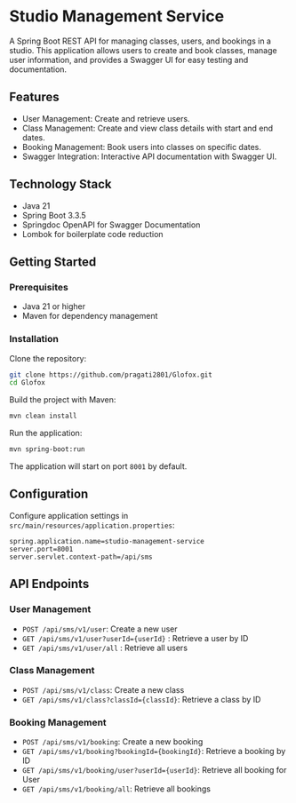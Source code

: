 
# Studio Management Service

A Spring Boot REST API for managing classes, users, and bookings in a studio. This application allows users to create and book classes, manage user information, and provides a Swagger UI for easy testing and documentation.

## Features
- User Management: Create and retrieve users.
- Class Management: Create and view class details with start and end dates.
- Booking Management: Book users into classes on specific dates.
- Swagger Integration: Interactive API documentation with Swagger UI.

## Technology Stack
- Java 21
- Spring Boot 3.3.5
- Springdoc OpenAPI for Swagger Documentation
- Lombok for boilerplate code reduction

## Getting Started

### Prerequisites
- Java 21 or higher
- Maven for dependency management

### Installation

Clone the repository:
```bash
git clone https://github.com/pragati2801/Glofox.git
cd Glofox
```

Build the project with Maven:
```bash
mvn clean install
```

Run the application:
```bash
mvn spring-boot:run
```

The application will start on port `8001` by default.

## Configuration
Configure application settings in `src/main/resources/application.properties`:

```properties
spring.application.name=studio-management-service
server.port=8001
server.servlet.context-path=/api/sms
```

## API Endpoints

### User Management
- `POST /api/sms/v1/user`: Create a new user
- `GET /api/sms/v1/user?userId={userId}` : Retrieve a user by ID
- `GET /api/sms/v1/user/all` : Retrieve all users

### Class Management
- `POST /api/sms/v1/class`: Create a new class
- `GET /api/sms/v1/class?classId={classId}`: Retrieve a class by ID

### Booking Management
- `POST /api/sms/v1/booking`: Create a new booking
- `GET /api/sms/v1/booking?bookingId={bookingId}`: Retrieve a booking by ID
- `GET /api/sms/v1/booking/user?userId={userId}`: Retrieve all booking for User
- `GET /api/sms/v1/booking/all`: Retrieve all bookings
```

